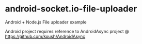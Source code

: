 android-socket.io-file-uploader
===============================

Android + Node.js File uploader example 

Android project requires reference to AndroidAsync project @ https://github.com/koush/AndroidAsync
